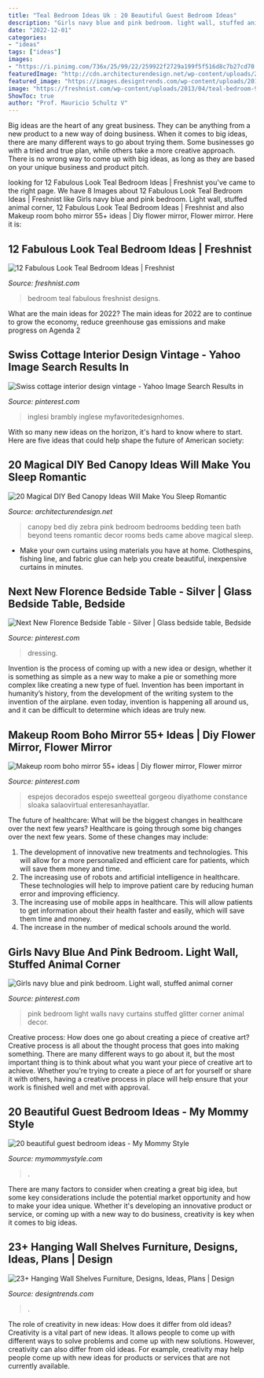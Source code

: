 ```yaml
---
title: "Teal Bedroom Ideas Uk : 20 Beautiful Guest Bedroom Ideas"
description: "Girls navy blue and pink bedroom. light wall, stuffed animal corner"
date: "2022-12-01"
categories:
- "ideas"
tags: ["ideas"]
images:
- "https://i.pinimg.com/736x/25/99/22/259922f2729a199f5f516d8c7b27cd70.jpg"
featuredImage: "http://cdn.architecturendesign.net/wp-content/uploads/2015/07/AD-DIY-Bed-Canopy-18.jpg"
featured_image: "https://images.designtrends.com/wp-content/uploads/2016/03/02121357/Kids-Bedroom-Wall-Hanging-Shelves.jpg"
image: "https://freshnist.com/wp-content/uploads/2013/04/teal-bedroom-9.jpg"
ShowToc: true
author: "Prof. Mauricio Schultz V"
---
```



Big ideas are the heart of any great business. They can be anything from a new product to a new way of doing business. When it comes to big ideas, there are many different ways to go about trying them. Some businesses go with a tried and true plan, while others take a more creative approach. There is no wrong way to come up with big ideas, as long as they are based on your unique business and product pitch.

	

		
looking for 12 Fabulous Look Teal Bedroom Ideas | Freshnist you've came to the right page. We have 8 Images about 12 Fabulous Look Teal Bedroom Ideas | Freshnist like Girls navy blue and pink bedroom. Light wall, stuffed animal corner, 12 Fabulous Look Teal Bedroom Ideas | Freshnist and also Makeup room boho mirror 55+ ideas | Diy flower mirror, Flower mirror. Here it is:
		
    
## 12 Fabulous Look Teal Bedroom Ideas | Freshnist

<img loading=lazy src="https://freshnist.com/wp-content/uploads/2013/04/teal-bedroom-9.jpg" onerror="this.onerror=null;this.src='https://tse2.mm.bing.net/th?id=OIP.YgW6JHQsbz4kjH4s6DwsoQHaKR&amp;pid=15.1';" alt="12 Fabulous Look Teal Bedroom Ideas | Freshnist">

_Source: freshnist.com_

>bedroom teal fabulous freshnist designs. 

	

What are the main ideas for 2022?
The main ideas for 2022 are to continue to grow the economy, reduce greenhouse gas emissions and make progress on Agenda 2
    
## Swiss Cottage Interior Design Vintage - Yahoo Image Search Results In

<img loading=lazy src="https://i.pinimg.com/736x/f4/d3/23/f4d323e2320af1cdba20fef61a1f1412.jpg" onerror="this.onerror=null;this.src='https://tse2.mm.bing.net/th?id=OIP.aDvd2otHBU_BzzM2XwdjwgHaJ4&amp;pid=15.1';" alt="Swiss cottage interior design vintage - Yahoo Image Search Results in">

_Source: pinterest.com_

>inglesi brambly inglese myfavoritedesignhomes. 

	

With so many new ideas on the horizon, it's hard to know where to start. Here are five ideas that could help shape the future of American society: 

    
## 20 Magical DIY Bed Canopy Ideas Will Make You Sleep Romantic

<img loading=lazy src="http://cdn.architecturendesign.net/wp-content/uploads/2015/07/AD-DIY-Bed-Canopy-18.jpg" onerror="this.onerror=null;this.src='https://tse1.mm.bing.net/th?id=OIP.AKjCfW2kRfPpCNHvgzt2rgHaJ7&amp;pid=15.1';" alt="20 Magical DIY Bed Canopy Ideas Will Make You Sleep Romantic">

_Source: architecturendesign.net_

>canopy bed diy zebra pink bedroom bedrooms bedding teen bath beyond teens romantic decor rooms beds came above magical sleep. 

	

- Make your own curtains using materials you have at home. Clothespins, fishing line, and fabric glue can help you create beautiful, inexpensive curtains in minutes.

    
## Next New Florence Bedside Table - Silver | Glass Bedside Table, Bedside

<img loading=lazy src="https://i.pinimg.com/736x/25/99/22/259922f2729a199f5f516d8c7b27cd70.jpg" onerror="this.onerror=null;this.src='https://tse2.mm.bing.net/th?id=OIP.y9gbB1Zu-lOCLLr8vixTKgHaLH&amp;pid=15.1';" alt="Next New Florence Bedside Table - Silver | Glass bedside table, Bedside">

_Source: pinterest.com_

>dressing. 

	

Invention is the process of coming up with a new idea or design, whether it is something as simple as a new way to make a pie or something more complex like creating a new type of fuel. Invention has been important in humanity’s history, from the development of the writing system to the invention of the airplane. even today, invention is happening all around us, and it can be difficult to determine which ideas are truly new.

    
## Makeup Room Boho Mirror 55+ Ideas | Diy Flower Mirror, Flower Mirror

<img loading=lazy src="https://i.pinimg.com/736x/5c/a9/9c/5ca99c47a6fad888877268273f7e1853.jpg" onerror="this.onerror=null;this.src='https://tse1.mm.bing.net/th?id=OIP.B12VB8MXx0N7DLjmNJe4VAAAAA&amp;pid=15.1';" alt="Makeup room boho mirror 55+ ideas | Diy flower mirror, Flower mirror">

_Source: pinterest.com_

>espejos decorados espejo sweetteal gorgeou diyathome constance sloaka salaovirtual enteresanhayatlar. 

	

The future of healthcare: What will be the biggest changes in healthcare over the next few years?
Healthcare is going through some big changes over the next few years. Some of these changes may include: 
1. The development of innovative new treatments and technologies. This will allow for a more personalized and efficient care for patients, which will save them money and time. 
2. The increasing use of robots and artificial intelligence in healthcare. These technologies will help to improve patient care by reducing human error and improving efficiency. 
3. The increasing use of mobile apps in healthcare. This will allow patients to get information about their health faster and easily, which will save them time and money. 
4. The increase in the number of medical schools around the world.

    
## Girls Navy Blue And Pink Bedroom. Light Wall, Stuffed Animal Corner

<img loading=lazy src="https://i.pinimg.com/736x/da/c8/be/dac8be4b4fbc883c05cb5982cf600735.jpg" onerror="this.onerror=null;this.src='https://tse2.mm.bing.net/th?id=OIP.rPxVupJjOULwnKkkBnAk9QHaNK&amp;pid=15.1';" alt="Girls navy blue and pink bedroom. Light wall, stuffed animal corner">

_Source: pinterest.com_

>pink bedroom light walls navy curtains stuffed glitter corner animal decor. 

	

Creative process: How does one go about creating a piece of creative art?
Creative process is all about the thought process that goes into making something. There are many different ways to go about it, but the most important thing is to think about what you want your piece of creative art to achieve. Whether you’re trying to create a piece of art for yourself or share it with others, having a creative process in place will help ensure that your work is finished well and met with approval.

    
## 20 Beautiful Guest Bedroom Ideas - My Mommy Style

<img loading=lazy src="https://www.mymommystyle.com/wp-content/uploads/2016/02/17-15722-post/guest-bedroom-7.jpg" onerror="this.onerror=null;this.src='https://tse2.mm.bing.net/th?id=OIP.FREtFe5P-TcfXePk6T-ciQHaLH&amp;pid=15.1';" alt="20 beautiful guest bedroom ideas - My Mommy Style">

_Source: mymommystyle.com_

>. 

	

There are many factors to consider when creating a great big idea, but some key considerations include the potential market opportunity and how to make your idea unique. Whether it's developing an innovative product or service, or coming up with a new way to do business, creativity is key when it comes to big ideas.

    
## 23+ Hanging Wall Shelves Furniture, Designs, Ideas, Plans | Design

<img loading=lazy src="https://images.designtrends.com/wp-content/uploads/2016/03/02121357/Kids-Bedroom-Wall-Hanging-Shelves.jpg" onerror="this.onerror=null;this.src='https://tse2.mm.bing.net/th?id=OIP.pZpNAcuIHxr37I8TG-gH7wHaJ4&amp;pid=15.1';" alt="23+ Hanging Wall Shelves Furniture, Designs, Ideas, Plans | Design">

_Source: designtrends.com_

>. 

	

The role of creativity in new ideas: How does it differ from old ideas?
Creativity is a vital part of new ideas. It allows people to come up with different ways to solve problems and come up with new solutions. However, creativity can also differ from old ideas. For example, creativity may help people come up with new ideas for products or services that are not currently available.

